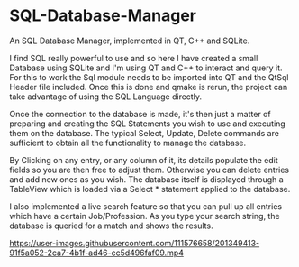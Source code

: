 # SQL-Database-Manager
An SQL Database Manager, implemented in QT, C++ and SQLite.

I find SQL really powerful to use and so here I have created a small Database using SQLite and I'm using QT and C++ to interact and query it. For this to work the Sql module needs to be imported into QT and the QtSql Header file included. Once this is done and qmake is rerun, the project can take advantage of using the SQL Language directly.

Once the connection to the database is made, it's then just a matter of preparing and creating the SQL Statements you wish to use and executing them on the database. The typical Select, Update, Delete commands are sufficient to obtain all the functionality to manage the database. 

By Clicking on any entry, or any column of it, its details populate the edit fields so you are then free to adjust them. Otherwise you can delete entries and add new ones as you wish. The database itself is displayed through a TableView which is loaded via a Select * statement applied to the database.

I also implemented a live search feature so that you can pull up all entries which have a certain Job/Profession. As you type your search string, the database is queried for a match and shows the results.

https://user-images.githubusercontent.com/111576658/201349413-91f5a052-2ca7-4b1f-ad46-cc5d496faf09.mp4

